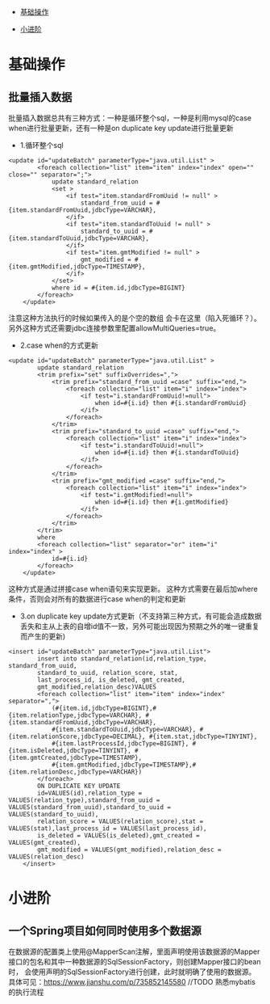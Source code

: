 - [基础操作](#基础操作)

- [小进阶](#小进阶)

# 基础操作
## 批量插入数据


批量插入数据总共有三种方式：一种是循环整个sql，一种是利用mysql的case when进行批量更新，还有一种是on duplicate key update进行批量更新

* 1.循环整个sql
```
<update id="updateBatch" parameterType="java.util.List" >
        <foreach collection="list" item="item" index="index" open="" close="" separator=";">
            update standard_relation
            <set >
                <if test="item.standardFromUuid != null" >
                    standard_from_uuid = #{item.standardFromUuid,jdbcType=VARCHAR},
                </if>
                <if test="item.standardToUuid != null" >
                    standard_to_uuid = #{item.standardToUuid,jdbcType=VARCHAR},
                </if>
                <if test="item.gmtModified != null" >
                    gmt_modified = #{item.gmtModified,jdbcType=TIMESTAMP},
                </if>
            </set>
            where id = #{item.id,jdbcType=BIGINT}
        </foreach>
    </update>
```
注意这种方法执行的时候如果传入的是个空的数组 会卡在这里（陷入死循环？）。
另外这种方式还需要jdbc连接参数里配置allowMultiQueries=true。


* 2.case when的方式更新
```
<update id="updateBatch" parameterType="java.util.List" >
        update standard_relation
        <trim prefix="set" suffixOverrides=",">
            <trim prefix="standard_from_uuid =case" suffix="end,">
                <foreach collection="list" item="i" index="index">
                    <if test="i.standardFromUuid!=null">
                        when id=#{i.id} then #{i.standardFromUuid}
                    </if>
                </foreach>
            </trim>
            <trim prefix="standard_to_uuid =case" suffix="end,">
                <foreach collection="list" item="i" index="index">
                    <if test="i.standardToUuid!=null">
                        when id=#{i.id} then #{i.standardToUuid}
                    </if>
                </foreach>
            </trim>
            <trim prefix="gmt_modified =case" suffix="end,">
                <foreach collection="list" item="i" index="index">
                    <if test="i.gmtModified!=null">
                        when id=#{i.id} then #{i.gmtModified}
                    </if>
                </foreach>
            </trim>
        </trim>
        where
        <foreach collection="list" separator="or" item="i" index="index" >
            id=#{i.id}
        </foreach>
    </update>
```
这种方式是通过拼接case when语句来实现更新。
这种方式需要在最后加where条件，否则会对所有的数据进行case when的判定和更新


* 3.on duplicate key update方式更新（不支持第三种方式，有可能会造成数据丢失和主从上表的自增id值不一致，另外可能出现因为预期之外的唯一键重复而产生的更新)
```
<insert id="updateBatch" parameterType="java.util.List">
        insert into standard_relation(id,relation_type, standard_from_uuid,
        standard_to_uuid, relation_score, stat,
        last_process_id, is_deleted, gmt_created,
        gmt_modified,relation_desc)VALUES
        <foreach collection="list" item="item" index="index" separator=",">
            (#{item.id,jdbcType=BIGINT},#{item.relationType,jdbcType=VARCHAR}, #{item.standardFromUuid,jdbcType=VARCHAR},
            #{item.standardToUuid,jdbcType=VARCHAR}, #{item.relationScore,jdbcType=DECIMAL}, #{item.stat,jdbcType=TINYINT},
            #{item.lastProcessId,jdbcType=BIGINT}, #{item.isDeleted,jdbcType=TINYINT}, #{item.gmtCreated,jdbcType=TIMESTAMP},
            #{item.gmtModified,jdbcType=TIMESTAMP},#{item.relationDesc,jdbcType=VARCHAR})
        </foreach>
        ON DUPLICATE KEY UPDATE
        id=VALUES(id),relation_type = VALUES(relation_type),standard_from_uuid = VALUES(standard_from_uuid),standard_to_uuid = VALUES(standard_to_uuid),
        relation_score = VALUES(relation_score),stat = VALUES(stat),last_process_id = VALUES(last_process_id),
        is_deleted = VALUES(is_deleted),gmt_created = VALUES(gmt_created),
        gmt_modified = VALUES(gmt_modified),relation_desc = VALUES(relation_desc)
    </insert>
```


# 小进阶
## 一个Spring项目如何同时使用多个数据源
在数据源的配置类上使用@MapperScan注解，里面声明使用该数据源的Mapper接口的包名和其中一种数据源的SqlSessionFactory，则创建Mapper接口的bean时，
会使用声明的SqlSessionFactory进行创建，此时就明确了使用的数据源。
具体可见：https://www.jianshu.com/p/735852145580
//TODO 熟悉mybatis的执行流程


























